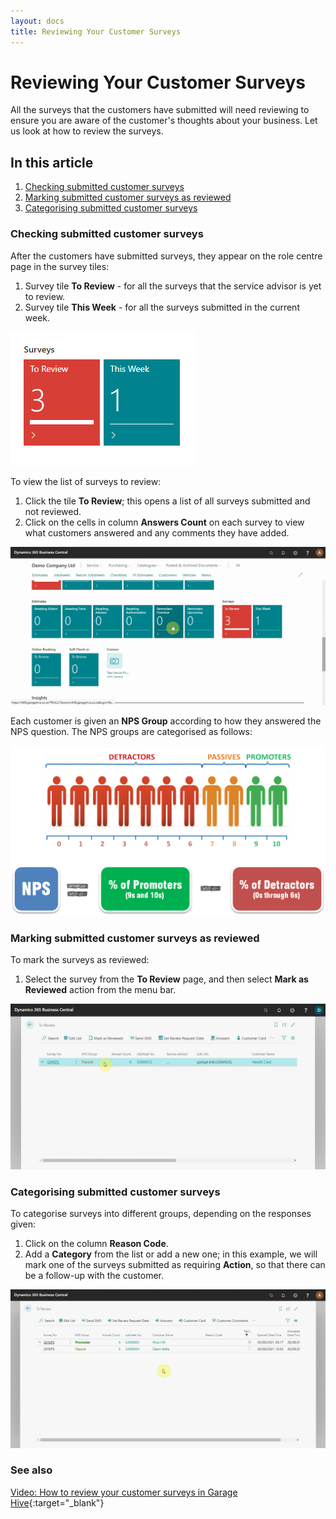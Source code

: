 ```yaml
---
layout: docs
title: Reviewing Your Customer Surveys
---
```


#   Reviewing Your Customer Surveys
All the surveys that the customers have submitted will need reviewing to ensure you are aware of the customer's thoughts about your business. Let us look at how to review the surveys.

## In this article
1. [Checking submitted customer surveys](#checking-submitted-customer-surveys)
2. [Marking submitted customer surveys as reviewed](#marking-submitted-customer-surveys-as-reviewed)
3. [Categorising submitted customer surveys](#categorising-submitted-customer-surveys)

###  Checking submitted customer surveys
After the customers have submitted surveys, they appear on the role centre page in the survey tiles: 
1. Survey tile **To Review** - for all the surveys that the service advisor is yet to review.
2. Survey tile **This Week** - for all the surveys submitted in the current week.

![](media/garagehive-surveys-customer-tiles.png)

To view the list of surveys to review:
1. Click the tile **To Review**; this opens a list of all surveys submitted and not reviewed.
2. Click on the cells in column **Answers Count** on each survey to view what customers answered and any comments they have added.

![](media/garagehive-surveys-customer9.gif)

Each customer is given an **NPS Group** according to how they answered the NPS question. The NPS groups are categorised as follows:

![](media/garagehive-surveys-customer-nps.png)

### Marking submitted customer surveys as reviewed
To mark the surveys as reviewed:
1. Select the survey from the **To Review** page, and then select **Mark as Reviewed** action from the menu bar.

![](media/garagehive-surveys-customer10.gif)

### Categorising submitted customer surveys
To categorise surveys into different groups, depending on the responses given: 
1. Click on the column **Reason Code**.
2. Add a **Category** from the list or add a new one; in this example, we will mark one of the surveys submitted as requiring **Action**, so that there can be a follow-up with the customer.

![](media/garagehive-surveys-customer11.gif)

### See also

[Video: How to review your customer surveys in Garage Hive](https://www.youtube.com/watch?v=UWpPgs-rJJg&t=136s){:target="_blank"}

